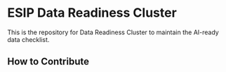 # ESIP Data Readiness Cluster

This is the repository for Data Readiness Cluster to maintain the AI-ready data checklist.

## How to Contribute

